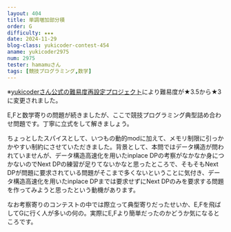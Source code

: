```yaml
---
layout: 404
title: 単調増加部分積
order: G
difficulty: ★★★
date: 2024-11-29
blog-class: yukicoder-contest-454
aname: yukicoder2975
num: 2975
tester: hamamuさん
tags: [競技プログラミング,数学]
---
```


<p>
※<a href="https://x.com/yukicoder/status/1887865883261079783">yukicoderさん公式の難易度再設定プロジェクト</a>により難易度が★3.5から★3に変更されました。
</p>
<p>
E,Fと数学寄りの問題が続きましたが、ここで競技プログラミング典型詰め合わせ問題です。丁寧に立式をして解きましょう。
</p>
<p>
ちょっとしたスパイスとして、いつもの動的modに加えて、メモリ制限に引っかかやすい制約にさせていただきました。背景として、本問ではデータ構造が問われていませんが、データ構造高速化を用いたinplace DPの考察がなかなか身につかないのでNext DPの練習が足りてないかなと思ったところで、そもそもNext DPが問題に要求されている問題がそこまで多くないということに気付き、データ構造高速化を用いたinplace DPまでは要求せずにNext DPのみを要求する問題を作ってみようと思ったという動機があります。
</p>
<p>
なお考察寄りのコンテストの中では際立って典型寄りだったせいか、E,Fを飛ばしてGに行く人が多いの何の。実際にE,Fより簡単だったのかどうか気になるところです。
</p>
